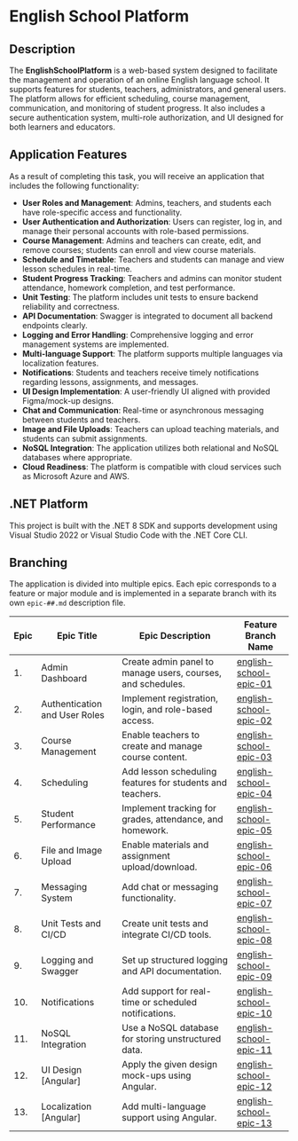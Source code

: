 # English School Platform

## Description

The **EnglishSchoolPlatform** is a web-based system designed to facilitate the management and operation of an online English language school. It supports features for students, teachers, administrators, and general users. The platform allows for efficient scheduling, course management, communication, and monitoring of student progress. It also includes a secure authentication system, multi-role authorization, and UI designed for both learners and educators.

## Application Features

As a result of completing this task, you will receive an application that includes the following functionality:

- **User Roles and Management**: Admins, teachers, and students each have role-specific access and functionality.
- **User Authentication and Authorization**: Users can register, log in, and manage their personal accounts with role-based permissions.
- **Course Management**: Admins and teachers can create, edit, and remove courses; students can enroll and view course materials.
- **Schedule and Timetable**: Teachers and students can manage and view lesson schedules in real-time.
- **Student Progress Tracking**: Teachers and admins can monitor student attendance, homework completion, and test performance.
- **Unit Testing**: The platform includes unit tests to ensure backend reliability and correctness.
- **API Documentation**: Swagger is integrated to document all backend endpoints clearly.
- **Logging and Error Handling**: Comprehensive logging and error management systems are implemented.
- **Multi-language Support**: The platform supports multiple languages via localization features.
- **Notifications**: Students and teachers receive timely notifications regarding lessons, assignments, and messages.
- **UI Design Implementation**: A user-friendly UI aligned with provided Figma/mock-up designs.
- **Chat and Communication**: Real-time or asynchronous messaging between students and teachers.
- **Image and File Uploads**: Teachers can upload teaching materials, and students can submit assignments.
- **NoSQL Integration**: The application utilizes both relational and NoSQL databases where appropriate.
- **Cloud Readiness**: The platform is compatible with cloud services such as Microsoft Azure and AWS.

## .NET Platform

This project is built with the .NET 8 SDK and supports development using Visual Studio 2022 or Visual Studio Code with the .NET Core CLI.

## Branching

The application is divided into multiple epics. Each epic corresponds to a feature or major module and is implemented in a separate branch with its own `epic-##.md` description file.

| Epic | Epic Title | Epic Description | Feature Branch Name              |
|------|------------|------------------|----------------------------------|
| 1.   | Admin Dashboard | Create admin panel to manage users, courses, and schedules. | [english-school-epic-01](epic-01.md) |
| 2.   | Authentication and User Roles | Implement registration, login, and role-based access. | [english-school-epic-02](epic-02.md) |
| 3.   | Course Management | Enable teachers to create and manage course content. | [english-school-epic-03](epic-03.md) |
| 4.   | Scheduling | Add lesson scheduling features for students and teachers. | [english-school-epic-04](epic-04.md) |
| 5.   | Student Performance | Implement tracking for grades, attendance, and homework. | [english-school-epic-05](epic-05.md) |
| 6.   | File and Image Upload | Enable materials and assignment upload/download. | [english-school-epic-06](epic-06.md) |
| 7.   | Messaging System | Add chat or messaging functionality. | [english-school-epic-07](epic-07.md) |
| 8.   | Unit Tests and CI/CD | Create unit tests and integrate CI/CD tools. | [english-school-epic-08](epic-08.md) |
| 9.   | Logging and Swagger | Set up structured logging and API documentation. | [english-school-epic-09](epic-09.md) |
| 10.  | Notifications | Add support for real-time or scheduled notifications. | [english-school-epic-10](epic-10.md) |
| 11.  | NoSQL Integration | Use a NoSQL database for storing unstructured data. | [english-school-epic-11](epic-11.md) |
| 12.  | UI Design [Angular] | Apply the given design mock-ups using Angular. | [english-school-epic-12](epic-12.md) |
| 13.  | Localization [Angular] | Add multi-language support using Angular. | [english-school-epic-13](epic-13.md) |
